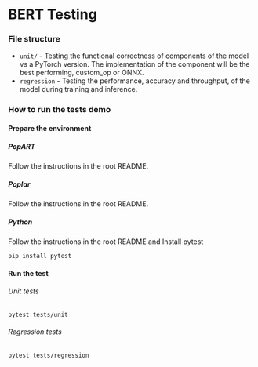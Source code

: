# BERT Testing

### File structure

* `unit/` - Testing the functional correctness of components of the model vs a PyTorch version. The implementation of the component will be the best performing, custom_op or ONNX.
* `regression` - Testing the performance, accuracy and throughput, of the model during training and inference.

### How to run the tests demo

#### Prepare the environment

##### PopART

Follow the instructions in the root README.

##### Poplar

Follow the instructions in the root README.

##### Python

Follow the instructions in the root README and Install pytest

```
pip install pytest
```

#### Run the test

###### Unit tests

```
pytest tests/unit
```

###### Regression tests

```
pytest tests/regression
```
